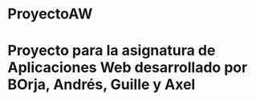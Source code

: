 # ProyectoAW 
# Proyecto para la asignatura de Aplicaciones Web desarrollado por BOrja, Andrés, Guille y Axel
